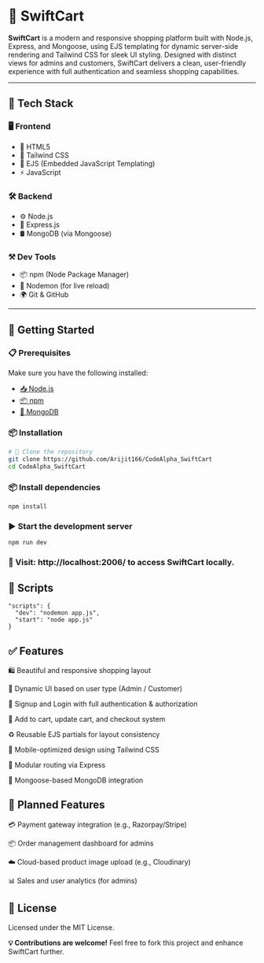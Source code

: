 # 🛒 SwiftCart

**SwiftCart** is a modern and responsive shopping platform built with Node.js, Express, and Mongoose, using EJS templating for dynamic server-side rendering and Tailwind CSS for sleek UI styling. Designed with distinct views for admins and customers, SwiftCart delivers a clean, user-friendly experience with full authentication and seamless shopping capabilities.

---

## 🧰 Tech Stack

### 🖥️ Frontend
- 🧱 HTML5
- 🎨 Tailwind CSS
- 📜 EJS (Embedded JavaScript Templating)
- ⚡ JavaScript

### 🛠️ Backend
- ⚙️ Node.js
- 🚀 Express.js
- 🛢️ MongoDB (via Mongoose)

### ⚒️ Dev Tools
- 📦 npm (Node Package Manager)
- 🔁 Nodemon (for live reload)
- 🌍 Git & GitHub

---

## 🚀 Getting Started

### 📋 Prerequisites

Make sure you have the following installed:

- [📥 Node.js](https://nodejs.org/)
- [📦 npm](https://www.npmjs.com/)
- [🍃 MongoDB](https://www.mongodb.com/)

### 📦 Installation

```bash
# 📁 Clone the repository
git clone https://github.com/Arijit166/CodeAlpha_SwiftCart
cd CodeAlpha_SwiftCart
```

### 📦 Install dependencies
```
npm install
```

### ▶️ Start the development server
```
npm run dev
``` 
### 🔗 Visit: http://localhost:2006/ to access SwiftCart locally.

## 🧾 Scripts
```
"scripts": {
  "dev": "nodemon app.js",
  "start": "node app.js"
}
```

## ✅ Features

🛍️ Beautiful and responsive shopping layout

🔄 Dynamic UI based on user type (Admin / Customer)

📝 Signup and Login with full authentication & authorization

🛒 Add to cart, update cart, and checkout system

♻️ Reusable EJS partials for layout consistency

📱 Mobile-optimized design using Tailwind CSS

🧭 Modular routing via Express

🧰 Mongoose-based MongoDB integration

## 🔮 Planned Features

💳 Payment gateway integration (e.g., Razorpay/Stripe)

📦 Order management dashboard for admins

☁️ Cloud-based product image upload (e.g., Cloudinary)

📊 Sales and user analytics (for admins)

## 📄 License
Licensed under the MIT License.

<b>💡 Contributions are welcome!</b>
Feel free to fork this project and enhance SwiftCart further.

